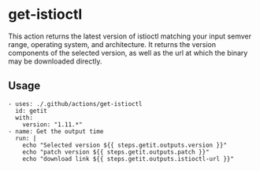 # get-istioctl
This action returns the latest version of istioctl matching your input semver range, operating system, and architecture.  It returns the version components of the selected version, as well as the url at which the binary may be downloaded directly.

## Usage
```
- uses: ./.github/actions/get-istioctl
  id: getit
  with:
    version: "1.11.*"
- name: Get the output time
  run: |
    echo "Selected version ${{ steps.getit.outputs.version }}"
    echo "patch version ${{ steps.getit.outputs.patch }}"
    echo "download link ${{ steps.getit.outputs.istioctl-url }}"
```
